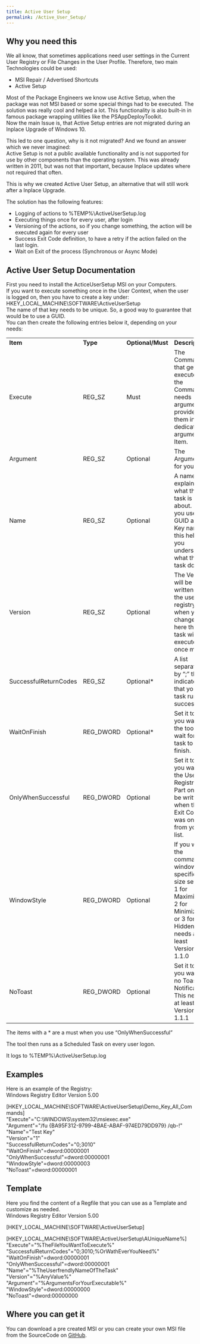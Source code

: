 ```yaml
---
title: Active User Setup
permalink: /Active_User_Setup/
---
```


## Why you need this

We all know, that sometimes applications need user settings in the Current User Registry or File Changes in the User Profile. Therefore, two main Technologies could be used:

- MSI Repair / Advertised Shortcuts
-   Active Setup

Most of the Package Engineers we know use Active Setup, when the package was not MSI based or some special things had to be executed. 
The solution was really cool and helped a lot. This functionality is also built-in in famous package wrapping utilities like the PSAppDeployToolkit.  
Now the main Issue is, that Active Setup entries are not migrated during an Inplace Upgrade of Windows 10.

This led to one question, why is it not migrated? And we found an answer which we never imagined:  
Active Setup is not a public available functionality and is not
supported for use by other components than the operating system.
This was already written in 2011, but was not that important, because Inplace updates where not required that often.

This is why we created Active User Setup, an alternative that will still work after a Inplace Upgrade.

The solution has the following features:  
- Logging of actions to %TEMP%\ActiveUserSetup.log
-   Executing things once for every user, after login
-   Versioning of the actions, so if you change something, the action will be executed again for every user
-   Success Exit Code definition, to have a retry if the action failed on the last login.
-   Wait on Exit of the process (Synchronous or Async Mode)

## Active User Setup Documentation

First you need to install the ActiceUserSetup MSI on your Computers.  
If you want to execute something once in the User Context, when the user is logged on, then you have to create a key under:  
HKEY_LOCAL_MACHINE\SOFTWARE\ActiveUserSetup  
The name of that key needs to be unique. So, a good way to guarantee that would be to use a GUID.  
You can then create the following entries below it, depending on your needs:

| | | | |
|--|--|--|---|
| **Item** | **Type** | **Optional/Must** | **Description**|
| Execute               | REG_SZ    | Must              | The Command that gets executed. If the Command needs arguments, provide them in the dedicated argument Item.                                   |
| Argument              | REG_SZ    | Optional          | The Arguments for your Exe                                                                                                                     |
| Name                  | REG_SZ    | Optional          | A name that explains what this task is about. If you use a GUID as the Key name this helps you understand what that task does.                 |
| Version               | REG_SZ    | Optional          | The Version will be written to the user registry and when you change it here the task will get executed once more.                             |
| SuccessfulReturnCodes | REG_SZ    | Optional\*        | A list separated by “;” that indicates that your task runs successful.                                                                         |
| WaitOnFinish          | REG_DWORD | Optional\*        | Set it to 1 if you want the tool to wait for that task to finish.                                                                              |
| OnlyWhenSuccessful    | REG_DWORD | Optional          | Set it to 1 if you want the User Registry Part only to be written when the Exit Code was one from your list.                                   |
| WindowStyle           | REG_DWORD | Optional          | If you want the command window in a specific size set it to 1 for Maximized, 2 for Minimized or 3 for Hidden This needs at least Version 1.1.0 |
| NoToast               | REG_DWORD | Optional          | Set it to 1 if you want no Toast Notification. This needs at least Version 1.1.1                                                               |

The items with a \* are a must when you use “OnlyWhenSuccessful”

The tool then runs as a Scheduled Task on every user logon.

It logs to %TEMP%\ActiveUserSetup.log

## Examples

Here is an example of the Registry:  
Windows Registry Editor Version 5.00

\[HKEY_LOCAL_MACHINE\SOFTWARE\ActiveUserSetup\Demo_Key_All_Commands\]  
"Execute"="C:\\WINDOWS\\system32\\msiexec.exe"  
"Argument"="/fu {BA95F312-9799-4BAE-ABAF-974ED79DD979} /qb-!"  
"Name"="Test Key"  
"Version"="1"  
"SuccessfulReturnCodes"="0;3010"  
"WaitOnFinish"=dword:00000001  
"OnlyWhenSuccessful"=dword:00000001  
"WindowStyle"=dword:00000003  
"NoToast"=dword:00000001  

## Template

Here you find the content of a Regfile that you can use as a Template and customize as needed.  
Windows Registry Editor Version 5.00

\[HKEY_LOCAL_MACHINE\SOFTWARE\ActiveUserSetup\]

\[HKEY_LOCAL_MACHINE\SOFTWARE\ActiveUserSetup\\AUniqueName%\]  
"Execute"="%TheFileYouWantToExecute%"  
"SuccessfulReturnCodes"="0;3010;%OrWathEverYouNeed%"  
"WaitOnFinish"=dword:00000001  
"OnlyWhenSuccessful"=dword:00000001  
"Name"="%TheUserfrendlyNameOfTheTask"  
"Version"="%AnyValue%"  
"Argument"="%ArgumentsForYourExecutable%"  
"WindowStyle"=dword:00000000  
"NoToast"=dword:00000000  

## Where you can get it

You can download a pre created MSI or you can create your own MSI file from the SourceCode on
[GitHub](https://github.com/ThomasKur/ModernAndSecureWorkplace/tree/master/ActiveUserSetup/ActiveUserSetupSolution).